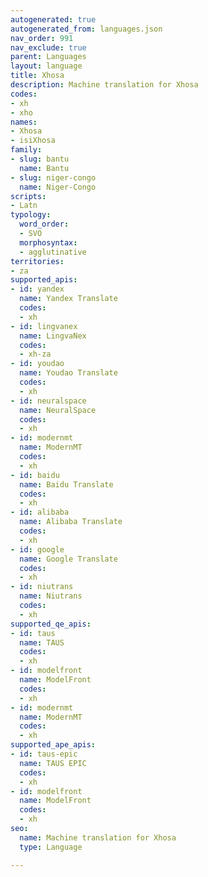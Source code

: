 ```yaml
---
autogenerated: true
autogenerated_from: languages.json
nav_order: 991
nav_exclude: true
parent: Languages
layout: language
title: Xhosa
description: Machine translation for Xhosa
codes:
- xh
- xho
names:
- Xhosa
- isiXhosa
family:
- slug: bantu
  name: Bantu
- slug: niger-congo
  name: Niger-Congo
scripts:
- Latn
typology:
  word_order:
  - SVO
  morphosyntax:
  - agglutinative
territories:
- za
supported_apis:
- id: yandex
  name: Yandex Translate
  codes:
  - xh
- id: lingvanex
  name: LingvaNex
  codes:
  - xh-za
- id: youdao
  name: Youdao Translate
  codes:
  - xh
- id: neuralspace
  name: NeuralSpace
  codes:
  - xh
- id: modernmt
  name: ModernMT
  codes:
  - xh
- id: baidu
  name: Baidu Translate
  codes:
  - xh
- id: alibaba
  name: Alibaba Translate
  codes:
  - xh
- id: google
  name: Google Translate
  codes:
  - xh
- id: niutrans
  name: Niutrans
  codes:
  - xh
supported_qe_apis:
- id: taus
  name: TAUS
  codes:
  - xh
- id: modelfront
  name: ModelFront
  codes:
  - xh
- id: modernmt
  name: ModernMT
  codes:
  - xh
supported_ape_apis:
- id: taus-epic
  name: TAUS EPIC
  codes:
  - xh
- id: modelfront
  name: ModelFront
  codes:
  - xh
seo:
  name: Machine translation for Xhosa
  type: Language

---
```


